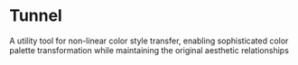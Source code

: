# Tunnel
A utility tool for non-linear color style transfer, enabling sophisticated color palette transformation while maintaining the original aesthetic relationships
